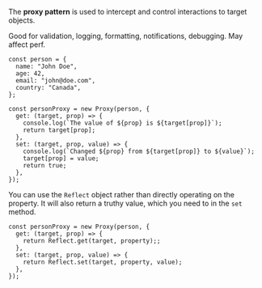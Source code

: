 The <b>proxy pattern</b> is used to intercept and control interactions to target objects.

Good for validation, logging, formatting, notifications, debugging. May affect perf.

```
const person = {
  name: "John Doe",
  age: 42,
  email: "john@doe.com",
  country: "Canada",
};

const personProxy = new Proxy(person, {
  get: (target, prop) => {
    console.log(`The value of ${prop} is ${target[prop]}`);
    return target[prop];
  },
  set: (target, prop, value) => {
    console.log(`Changed ${prop} from ${target[prop]} to ${value}`);
    target[prop] = value;
    return true;
  },
});
```

You can use the `Reflect` object rather than directly operating on the property. It will also return a truthy value, which you need to in the `set` method.
```
const personProxy = new Proxy(person, {
  get: (target, prop) => {
    return Reflect.get(target, property);;
  },
  set: (target, prop, value) => {
    return Reflect.set(target, property, value);
  },
});
```
